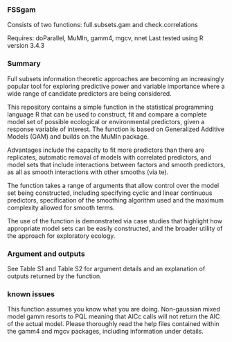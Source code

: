 ### FSSgam
Consists of two functions: full.subsets.gam and check.correlations

Requires: doParallel, MuMIn, gamm4, mgcv, nnet
Last tested using R version 3.4.3

### Summary ################################################################
 
Full subsets information theoretic approaches are becoming an increasingly popular tool for exploring predictive power and variable importance where a wide range of candidate predictors are being considered.

This repository contains a simple function in the statistical programming language R that can be used to construct, fit and compare a complete model set of possible ecological or environmental predictors, given a response variable of interest. The function is based on Generalized Additive Models (GAM) and builds on the MuMIn package.

Advantages include the capacity to fit more predictors than there are replicates, automatic removal of models with correlated predictors, and model sets that include interactions between factors and smooth predictors, as all as smooth interactions with other smooths (via te). 

The function takes a range of arguments that allow control over the model set being constructed, including specifying cyclic and linear continuous predictors, specification of the smoothing algorithm used and the maximum complexity allowed for smooth terms. 

The use of the function is demonstrated via case studies that highlight how appropriate model sets can be easily constructed, and the broader utility of the approach for exploratory ecology.

### Argument and outputs
See Table S1 and Table S2 for argument details and an explanation of outputs returned by the function.

### known issues
This function assumes you know what you are doing. Non-gaussian mixed model
gamm resorts to PQL meaning that AICc calls will not return the AIC of the
actual model. Please thoroughly read the help files contained within the gamm4
and mgcv packages, including information under details.
